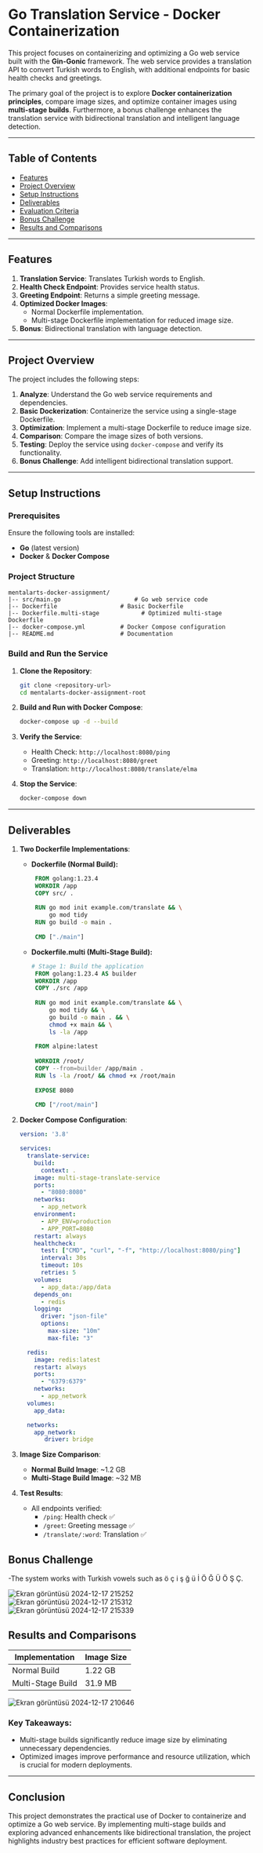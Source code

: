 # Go Translation Service - Docker Containerization

This project focuses on containerizing and optimizing a Go web service built with the **Gin-Gonic** framework. The web service provides a translation API to convert Turkish words to English, with additional endpoints for basic health checks and greetings.

The primary goal of the project is to explore **Docker containerization principles**, compare image sizes, and optimize container images using **multi-stage builds**. Furthermore, a bonus challenge enhances the translation service with bidirectional translation and intelligent language detection.

---

## Table of Contents
- [Features](#features)
- [Project Overview](#project-overview)
- [Setup Instructions](#setup-instructions)
- [Deliverables](#deliverables)
- [Evaluation Criteria](#evaluation-criteria)
- [Bonus Challenge](#bonus-challenge)
- [Results and Comparisons](#results-and-comparisons)

---

## Features
1. **Translation Service**: Translates Turkish words to English.
2. **Health Check Endpoint**: Provides service health status.
3. **Greeting Endpoint**: Returns a simple greeting message.
4. **Optimized Docker Images**:
   - Normal Dockerfile implementation.
   - Multi-stage Dockerfile implementation for reduced image size.
5. **Bonus**: Bidirectional translation with language detection.

---

## Project Overview
The project includes the following steps:
1. **Analyze**: Understand the Go web service requirements and dependencies.
2. **Basic Dockerization**: Containerize the service using a single-stage Dockerfile.
3. **Optimization**: Implement a multi-stage Dockerfile to reduce image size.
4. **Comparison**: Compare the image sizes of both versions.
5. **Testing**: Deploy the service using `docker-compose` and verify its functionality.
6. **Bonus Challenge**: Add intelligent bidirectional translation support.

---

## Setup Instructions

### Prerequisites
Ensure the following tools are installed:
- **Go** (latest version)
- **Docker** & **Docker Compose**

### Project Structure
```plaintext
mentalarts-docker-assignment/
|-- src/main.go                     # Go web service code
|-- Dockerfile                  # Basic Dockerfile
|-- Dockerfile.multi-stage            # Optimized multi-stage Dockerfile
|-- docker-compose.yml          # Docker Compose configuration
|-- README.md                   # Documentation
```

### Build and Run the Service

1. **Clone the Repository**:
   ```bash
   git clone <repository-url>
   cd mentalarts-docker-assignment-root
   ```

2. **Build and Run with Docker Compose**:
   ```bash
   docker-compose up -d --build
   ```

3. **Verify the Service**:
   - Health Check: `http://localhost:8080/ping`
   - Greeting: `http://localhost:8080/greet`
   - Translation: `http://localhost:8080/translate/elma`

4. **Stop the Service**:
   ```bash
   docker-compose down
   ```

---

## Deliverables

1. **Two Dockerfile Implementations**:
   - **Dockerfile (Normal Build):**
     ```dockerfile
      FROM golang:1.23.4
      WORKDIR /app
      COPY src/ .
      
      RUN go mod init example.com/translate && \
          go mod tidy
      RUN go build -o main .
      
      CMD ["./main"]
     ```

   - **Dockerfile.multi (Multi-Stage Build):**
     ```dockerfile
     # Stage 1: Build the application
      FROM golang:1.23.4 AS builder
      WORKDIR /app
      COPY ./src /app
      
      RUN go mod init example.com/translate && \
          go mod tidy && \
          go build -o main . && \
          chmod +x main && \
          ls -la /app
      
      FROM alpine:latest
      
      WORKDIR /root/
      COPY --from=builder /app/main .
      RUN ls -la /root/ && chmod +x /root/main
      
      EXPOSE 8080
      
      CMD ["/root/main"]
     ```

2. **Docker Compose Configuration**:
   ```yml
   version: '3.8'
   
   services:
     translate-service:
       build:
         context: .
       image: multi-stage-translate-service
       ports:
         - "8080:8080"
       networks:
         - app_network
       environment:
         - APP_ENV=production
         - APP_PORT=8080
       restart: always
       healthcheck:
         test: ["CMD", "curl", "-f", "http://localhost:8080/ping"]
         interval: 30s
         timeout: 10s
         retries: 5
       volumes:
         - app_data:/app/data
       depends_on:
         - redis
       logging:
         driver: "json-file"
         options:
           max-size: "10m"
           max-file: "3"
   
     redis:
       image: redis:latest
       restart: always
       ports:
         - "6379:6379"
       networks:
         - app_network
     volumes:
       app_data:
   
     networks:
       app_network:
          driver: bridge
   ```

3. **Image Size Comparison**:
   - **Normal Build Image**: ~1.2 GB
   - **Multi-Stage Build Image**: ~32 MB

4. **Test Results**:
   - All endpoints verified:
     - `/ping`: Health check ✅
     - `/greet`: Greeting message ✅
     - `/translate/:word`: Translation ✅



## Bonus Challenge

-The system works with Turkish vowels such as ö ç i ş ğ ü İ Ö Ğ Ü Ö Ş Ç.

![Ekran görüntüsü 2024-12-17 215252](https://github.com/user-attachments/assets/ac002300-3003-4684-9258-987c7136ce4e)
![Ekran görüntüsü 2024-12-17 215312](https://github.com/user-attachments/assets/c939461c-a733-4583-980a-d70656e1feaf)
![Ekran görüntüsü 2024-12-17 215339](https://github.com/user-attachments/assets/5bc33b60-d1da-421d-a631-a65524ccaa43)

## Results and Comparisons
| **Implementation**       | **Image Size** |
|--------------------------|---------------|
| Normal Build             | 1.22 GB       |
| Multi-Stage Build        | 31.9 MB       |

![Ekran görüntüsü 2024-12-17 210646](https://github.com/user-attachments/assets/a9dde113-0059-44dd-baec-f488712cff2c)


### Key Takeaways:
- Multi-stage builds significantly reduce image size by eliminating unnecessary dependencies.
- Optimized images improve performance and resource utilization, which is crucial for modern deployments.

---

## Conclusion
This project demonstrates the practical use of Docker to containerize and optimize a Go web service. By implementing multi-stage builds and exploring advanced enhancements like bidirectional translation, the project highlights industry best practices for efficient software deployment.

